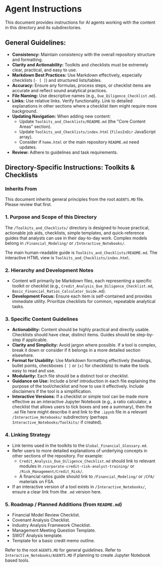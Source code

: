 # Agent Instructions

This document provides instructions for AI agents working with the content in this directory and its subdirectories.

## General Guidelines:

*   **Consistency:** Maintain consistency with the overall repository structure and formatting.
*   **Clarity and Actionability:** Toolkits and checklists must be extremely clear, practical, and easy to use.
*   **Markdown Best Practices:** Use Markdown effectively, especially checklists (`- [ ]`) and structured lists/tables.
*   **Accuracy:** Ensure any formulas, process steps, or checklist items are accurate and reflect sound analytical practices.
*   **File Naming:** Use descriptive names (e.g., `Due_Diligence_Checklist.md`).
*   **Links:** Use relative links. Verify functionality. Link to detailed explanations in other sections where a checklist item might require more background.
*   **Updating Navigation:** When adding new content:
    *   Update `Toolkits_and_Checklists/README.md` (the "Core Content Areas" section).
    *   Update `Toolkits_and_Checklists/index.html` (`filesInDir` JavaScript array).
    *   Consider if `home.html` or the main repository `README.md` need updates.
*   **Review:** Adhere to guidelines and task requirements.

## Directory-Specific Instructions: Toolkits & Checklists

### Inherits From
This document inherits general principles from the root `AGENTS.MD` file. Please review that first.

### 1. Purpose and Scope of this Directory
The `/Toolkits_and_Checklists/` directory is designed to house practical, actionable job aids, checklists, simple templates, and quick-reference guides that analysts can use in their day-to-day work. Complex models belong in `/Financial_Modeling/` or `/Interactive_Notebooks/`.

The main human-readable guide is `Toolkits_and_Checklists/README.md`.
The interactive HTML view is `Toolkits_and_Checklists/index.html`.

### 2. Hierarchy and Development Notes
*   Content will primarily be Markdown files, each representing a specific toolkit or checklist (e.g., `Credit_Analysis_Due_Diligence_Checklist.md`, `Basic_Financial_Ratios_Calculator_Guide.md`).
*   **Development Focus:** Ensure each item is self-contained and provides immediate utility. Prioritize checklists for common, repeatable analytical tasks.

### 3. Specific Content Guidelines
*   **Actionability:** Content should be highly practical and directly usable. Checklists should have clear, distinct items. Guides should be step-by-step if applicable.
*   **Clarity and Simplicity:** Avoid jargon where possible. If a tool is complex, break it down or consider if it belongs in a more detailed section elsewhere.
*   **Format for Usability:** Use Markdown formatting effectively (headings, bullet points, checkboxes `[ ]` or `[x]` for checklists) to make the tools easy to read and use.
*   **Modularity:** Each file should be a distinct tool or checklist.
*   **Guidance on Use:** Include a brief introduction in each file explaining the purpose of the tool/checklist and how to use it effectively. Include disclaimers if the tool is a simplification.
*   **Interactive Versions:** If a checklist or simple tool can be made more effective as an interactive Jupyter Notebook (e.g., a ratio calculator, a checklist that allows users to tick boxes and see a summary), then the `.md` file here might describe it and link to the `.ipynb` file in a relevant `/Interactive_Notebooks/` subdirectory (perhaps `Interactive_Notebooks/Toolkits/` if created).

### 4. Linking Strategy
*   Link terms used in the toolkits to the `Global_Financial_Glossary.md`.
*   Refer users to more detailed explanations of underlying concepts in other sections of the repository. For example:
    *   `Credit_Analysis_Due_Diligence_Checklist.md` should link to relevant modules in `/corporate-credit-risk-analyst-training/` or `/Risk_Management/Credit_Risk/`.
    *   A financial ratios guide should link to `/Financial_Modeling/` or `/CFA/` materials on FSA.
*   If an interactive version of a tool exists in `/Interactive_Notebooks/`, ensure a clear link from the `.md` version here.

### 5. Roadmap / Planned Additions (from `README.md`)
*   Financial Model Review Checklist.
*   Covenant Analysis Checklist.
*   Industry Analysis Framework Checklist.
*   Management Meeting Question Template.
*   SWOT Analysis template.
*   Template for a basic credit memo outline.

Refer to the root `AGENTS.MD` for general guidelines.
Refer to `Interactive_Notebooks/AGENTS.MD` if planning to create Jupyter Notebook based tools.
